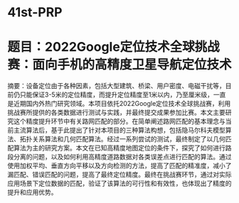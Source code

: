 # 41st-PRP

# 题目：2022Google定位技术全球挑战赛：面向手机的高精度卫星导航定位技术

摘要：设备定位由于各种因素，包括大型建筑、桥梁、用户密度、电磁干扰等，目前仍只能保证3-5米的定位精度，而提升定位精度至1米以内，乃至厘米级，一直是近期国内外热门研究领域。本项目依托2022Google定位技术全球挑战赛，利用挑战赛所提供的各类数据进行测试与实践，并最终提交成果参加比赛。本文主要研究这个精度提升环节中有关路网匹配的部分。在简单阐述路网匹配的基本理念与当前主流算法后，基于此提出了针对本项目的三种算法构想，包括隐马尔科夫模型算法、拓扑关系算法和几何匹配算法。经过一系列尝试的测试，最终制定了以几何匹配算法为主的研究方案。本文在已知高精度地图定位的条件下，探究了如何进行路段分离的问题，以及如何利用高精度道路数据对各类误差点进行匹配的算法。通过使用加权平均、垂直方向平移以及方向检测的方法，提高了匹配的精准度，减小了漏匹配、错误匹配的问题，提高了最终定位精度。最终在挑战赛环节，通过对实际应用场景下定位数据的匹配，验证了该算法的可行性和有效性，也体现出了精度的提升和应用优势。
